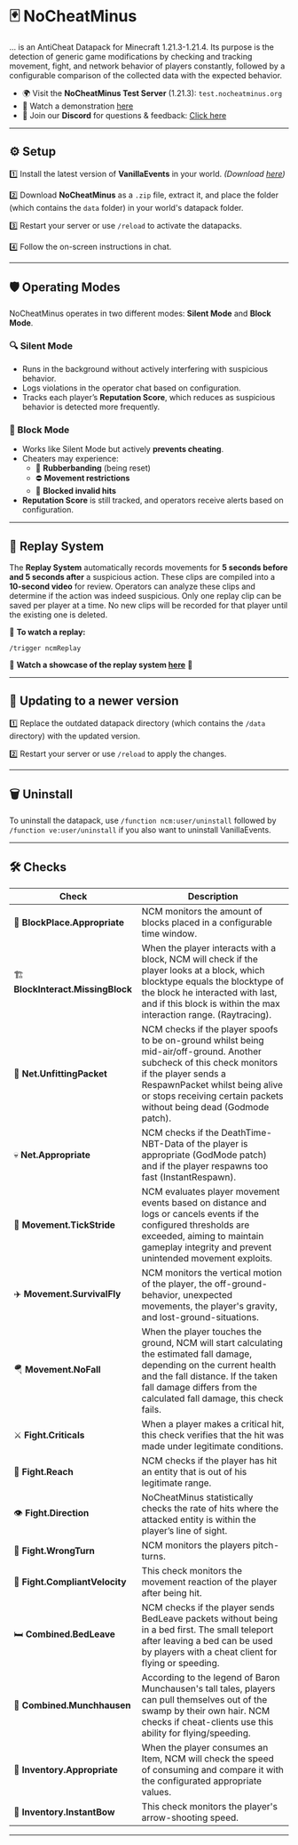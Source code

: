 # 🃏 NoCheatMinus
... is an AntiCheat Datapack for Minecraft 1.21.3-1.21.4. Its purpose is the detection of generic game modifications by checking and tracking movement, fight, and network behavior of players constantly, followed by a configurable comparison of the collected data with the expected behavior.

- 🌍 Visit the **NoCheatMinus Test Server** (1.21.3): `test.nocheatminus.org`
- 🎥 Watch a demonstration [here](https://www.youtube.com/watch?v=q0wzirmrWhI)
- 💬 Join our **Discord** for questions & feedback: [Click here](https://discord.gg/PrW5FH25nn)

---

## ⚙️ Setup
1️⃣ Install the latest version of **VanillaEvents** in your world. *(Download [here](https://github.com/n33d4n4m3/VanillaEvents))*

2️⃣ Download **NoCheatMinus** as a `.zip` file, extract it, and place the folder (which contains the `data` folder) in your world's datapack folder.

3️⃣ Restart your server or use `/reload` to activate the datapacks.

4️⃣ Follow the on-screen instructions in chat.

---

## 🛡️ Operating Modes
NoCheatMinus operates in two different modes: **Silent Mode** and **Block Mode**.

### 🔍 Silent Mode
- Runs in the background without actively interfering with suspicious behavior.
- Logs violations in the operator chat based on configuration.
- Tracks each player’s **Reputation Score**, which reduces as suspicious behavior is detected more frequently.

### 🚧 Block Mode
- Works like Silent Mode but actively **prevents cheating**.
- Cheaters may experience:
   - 🔄 **Rubberbanding** (being reset)
   - ⛔ **Movement restrictions**
   - 🛑 **Blocked invalid hits**
- **Reputation Score** is still tracked, and operators receive alerts based on configuration.

---

## 🎥 Replay System
The **Replay System** automatically records movements for **5 seconds before and 5 seconds after** a suspicious action. These clips are compiled into a **10-second video** for review. Operators can analyze these clips and determine if the action was indeed suspicious. Only one replay clip can be saved per player at a time. No new clips will be recorded for that player until the existing one is deleted.

👀 **To watch a replay:**
```
/trigger ncmReplay
```

🎥 **Watch a showcase of the replay system [here](https://www.youtube.com/watch?v=hd6jKuvOQZc)** 🎥

---
## 🔄 Updating to a newer version
1️⃣ Replace the outdated datapack directory (which contains the `/data` directory) with the updated version. 

2️⃣ Restart your server or use `/reload` to apply the changes.

---

## 🗑️ Uninstall
To uninstall the datapack, use `/function ncm:user/uninstall` followed by `/function ve:user/uninstall` if you also want to uninstall VanillaEvents.

---

## 🛠️ Checks
| Check | Description |
| ----------------------- | ----------- |
| 🧱 **BlockPlace.Appropriate** | NCM monitors the amount of blocks placed in a configurable time window. |
| 🏗️ **BlockInteract.MissingBlock** | When the player interacts with a block, NCM will check if the player looks at a block, which blocktype equals the blocktype of the block he interacted with last, and if this block is within the max interaction range. (Raytracing). |
| 📡 **Net.UnfittingPacket** | NCM checks if the player spoofs to be on-ground whilst being mid-air/off-ground. Another subcheck of this check monitors if the player sends a RespawnPacket whilst being alive or stops receiving certain packets without being dead (Godmode patch). |
| 💀 **Net.Appropriate** | NCM checks if the DeathTime-NBT-Data of the player is appropriate (GodMode patch) and if the player respawns too fast (InstantRespawn). |
| 🚶 **Movement.TickStride** | NCM evaluates player movement events based on distance and logs or cancels events if the configured thresholds are exceeded, aiming to maintain gameplay integrity and prevent unintended movement exploits. |
| ✈️ **Movement.SurvivalFly** | NCM monitors the vertical motion of the player, the off-ground-behavior, unexpected movements, the player's gravity, and lost-ground-situations. |
| 🪂 **Movement.NoFall** | When the player touches the ground, NCM will start calculating the estimated fall damage, depending on the current health and the fall distance. If the taken fall damage differs from the calculated fall damage, this check fails. |
| ⚔️ **Fight.Criticals** | When a player makes a critical hit, this check verifies that the hit was made under legitimate conditions. |
| 🎯 **Fight.Reach** | NCM checks if the player has hit an entity that is out of his legitimate range. |
| 👁️ **Fight.Direction** | NoCheatMinus statistically checks the rate of hits where the attacked entity is within the player’s line of sight. |
| 🔄 **Fight.WrongTurn** | NCM monitors the players pitch-turns. |
| 🏃 **Fight.CompliantVelocity** | This check monitors the movement reaction of the player after being hit. |
| 🛏️ **Combined.BedLeave** | NCM checks if the player sends BedLeave packets without being in a bed first. The small teleport after leaving a bed can be used by players with a cheat client for flying or speeding. |
| 🎣 **Combined.Munchhausen** | According to the legend of Baron Munchausen's tall tales, players can pull themselves out of the swamp by their own hair. NCM checks if cheat-clients use this ability for flying/speeding. |
| 🍗 **Inventory.Appropriate** | When the player consumes an Item, NCM will check the speed of consuming and compare it with the configurated appropriate values. |
| 🏹 **Inventory.InstantBow** | This check monitors the player's arrow-shooting speed. |

---

